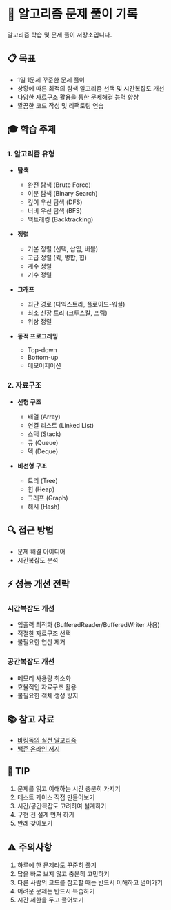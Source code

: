 # 🎯 알고리즘 문제 풀이 기록

알고리즘 학습 및 문제 풀이 저장소입니다.

## 📋 목표
- 1일 1문제 꾸준한 문제 풀이
- 상황에 따른 최적의 탐색 알고리즘 선택 및 시간복잡도 개선
- 다양한 자료구조 활용을 통한 문제해결 능력 향상
- 깔끔한 코드 작성 및 리팩토링 연습

## 🎓 학습 주제
### 1. 알고리즘 유형
- **탐색**
  - 완전 탐색 (Brute Force)
  - 이분 탐색 (Binary Search)
  - 깊이 우선 탐색 (DFS)
  - 너비 우선 탐색 (BFS)
  - 백트래킹 (Backtracking)

- **정렬**
  - 기본 정렬 (선택, 삽입, 버블)
  - 고급 정렬 (퀵, 병합, 힙)
  - 계수 정렬
  - 기수 정렬

- **그래프**
  - 최단 경로 (다익스트라, 플로이드-워셜)
  - 최소 신장 트리 (크루스칼, 프림)
  - 위상 정렬

- **동적 프로그래밍**
  - Top-down
  - Bottom-up
  - 메모이제이션

### 2. 자료구조
- **선형 구조**
  - 배열 (Array)
  - 연결 리스트 (Linked List)
  - 스택 (Stack)
  - 큐 (Queue)
  - 덱 (Deque)

- **비선형 구조**
  - 트리 (Tree)
  - 힙 (Heap)
  - 그래프 (Graph)
  - 해시 (Hash)

## 🔍 접근 방법
- 문제 해결 아이디어
- 시간복잡도 분석

## ⚡ 성능 개선 전략
### 시간복잡도 개선
- 입출력 최적화 (BufferedReader/BufferedWriter 사용)
- 적절한 자료구조 선택
- 불필요한 연산 제거

### 공간복잡도 개선
- 메모리 사용량 최소화
- 효율적인 자료구조 활용
- 불필요한 객체 생성 방지

## 📚 참고 자료
- [바킹독의 실전 알고리즘](https://github.com/encrypted-def/basic-algo-lecture)
- [백준 온라인 저지](https://www.acmicpc.net/)

## 💪 TIP
1. 문제를 읽고 이해하는 시간 충분히 가지기
2. 테스트 케이스 직접 만들어보기
3. 시간/공간복잡도 고려하여 설계하기
4. 구현 전 설계 먼저 하기
5. 반례 찾아보기

## ⚠️ 주의사항
1. 하루에 한 문제라도 꾸준히 풀기
2. 답을 바로 보지 않고 충분히 고민하기
3. 다른 사람의 코드를 참고할 때는 반드시 이해하고 넘어가기
4. 어려운 문제는 반드시 복습하기
5. 시간 제한을 두고 풀어보기

